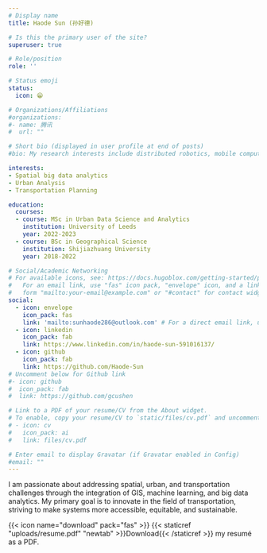 ```yaml
---
# Display name
title: Haode Sun (孙好德)

# Is this the primary user of the site?
superuser: true

# Role/position
role: ''

# Status emoji
status:
  icon: 😁

# Organizations/Affiliations
#organizations:
#- name: 腾讯
#  url: ""

# Short bio (displayed in user profile at end of posts)
#bio: My research interests include distributed robotics, mobile computing and programmable matter.

interests:
- Spatial big data analytics 
- Urban Analysis
- Transportation Planning

education:
  courses:
  - course: MSc in Urban Data Science and Analytics
    institution: University of Leeds
    year: 2022-2023
  - course: BSc in Geographical Science
    institution: Shijiazhuang University
    year: 2018-2022

# Social/Academic Networking
# For available icons, see: https://docs.hugoblox.com/getting-started/page-builder/#icons
#   For an email link, use "fas" icon pack, "envelope" icon, and a link in the
#   form "mailto:your-email@example.com" or "#contact" for contact widget.
social:
  - icon: envelope
    icon_pack: fas
    link: 'mailto:sunhaode286@outlook.com' # For a direct email link, use "mailto:test@example.org".
  - icon: linkedin
    icon_pack: fab
    link: https://www.linkedin.com/in/haode-sun-591016137/
  - icon: github
    icon_pack: fab
    link: https://github.com/Haode-Sun
# Uncomment below for Github link
#- icon: github
#  icon_pack: fab
#  link: https://github.com/gcushen

# Link to a PDF of your resume/CV from the About widget.
# To enable, copy your resume/CV to `static/files/cv.pdf` and uncomment the lines below.
# - icon: cv
#   icon_pack: ai
#   link: files/cv.pdf

# Enter email to display Gravatar (if Gravatar enabled in Config)
#email: ""
---
```


I am passionate about addressing spatial, urban, and transportation challenges through the integration of GIS, machine learning, and big data analytics. 
My primary goal is to innovate in the field of transportation, striving to make systems more accessible, equitable, and sustainable.

{{< icon name="download" pack="fas" >}} {{< staticref "uploads/resume.pdf" "newtab" >}}Download{{< /staticref >}} my resumé as a PDF.
